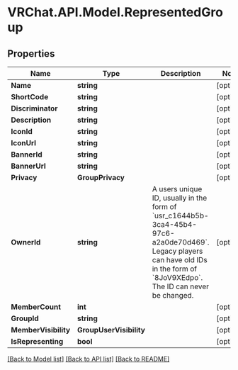 # VRChat.API.Model.RepresentedGroup

## Properties

Name | Type | Description | Notes
------------ | ------------- | ------------- | -------------
**Name** | **string** |  | [optional] 
**ShortCode** | **string** |  | [optional] 
**Discriminator** | **string** |  | [optional] 
**Description** | **string** |  | [optional] 
**IconId** | **string** |  | [optional] 
**IconUrl** | **string** |  | [optional] 
**BannerId** | **string** |  | [optional] 
**BannerUrl** | **string** |  | [optional] 
**Privacy** | **GroupPrivacy** |  | [optional] 
**OwnerId** | **string** | A users unique ID, usually in the form of &#x60;usr_c1644b5b-3ca4-45b4-97c6-a2a0de70d469&#x60;. Legacy players can have old IDs in the form of &#x60;8JoV9XEdpo&#x60;. The ID can never be changed. | [optional] 
**MemberCount** | **int** |  | [optional] 
**GroupId** | **string** |  | [optional] 
**MemberVisibility** | **GroupUserVisibility** |  | [optional] 
**IsRepresenting** | **bool** |  | [optional] 

[[Back to Model list]](../README.md#documentation-for-models) [[Back to API list]](../README.md#documentation-for-api-endpoints) [[Back to README]](../README.md)

